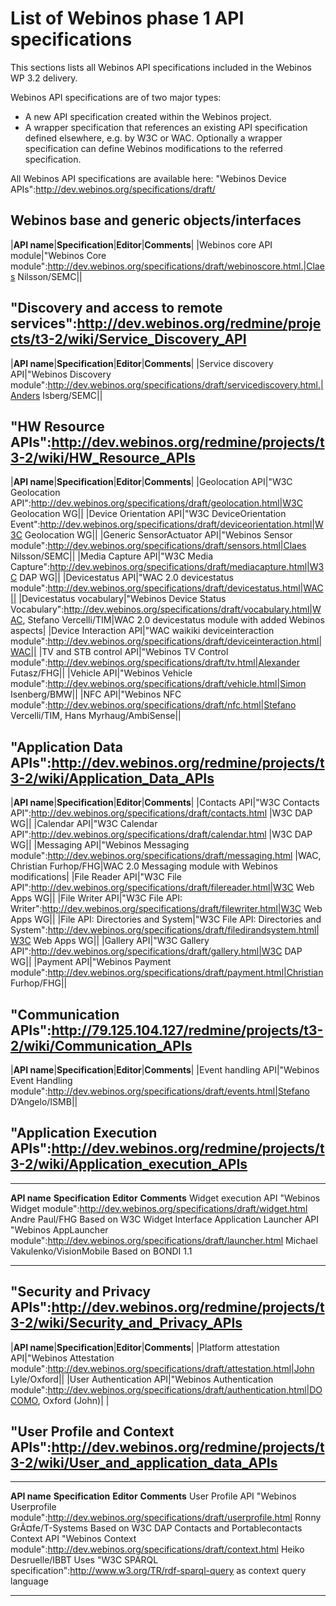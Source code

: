 List of Webinos phase 1 API specifications
==========================================

This sections lists all Webinos API specifications included in the Webinos WP 3.2 delivery.

Webinos API specifications are of two major types:

-   A new API specification created within the Webinos project.
-   A wrapper specification that references an existing API specification defined elsewhere, e.g. by W3C or WAC. Optionally a wrapper specification can define Webinos modifications to the referred specification.

All Webinos API specifications are available here: "Webinos Device APIs":http://dev.webinos.org/specifications/draft/

Webinos base and generic objects/interfaces
-------------------------------------------

|**API name**|**Specification**|**Editor**|**Comments**|
|Webinos core API module|"Webinos Core module":http://dev.webinos.org/specifications/draft/webinoscore.html.|Claes Nilsson/SEMC||

"Discovery and access to remote services":http://dev.webinos.org/redmine/projects/t3-2/wiki/Service_Discovery_API
-----------------------------------------------------------------------------------------------------------------------------

|**API name**|**Specification**|**Editor**|**Comments**|
|Service discovery API|"Webinos Discovery module":http://dev.webinos.org/specifications/draft/servicediscovery.html.|Anders Isberg/SEMC||

"HW Resource APIs":http://dev.webinos.org/redmine/projects/t3-2/wiki/HW_Resource_APIs
-------------------------------------------------------------------------------------------------

|**API name**|**Specification**|**Editor**|**Comments**|
|Geolocation API|"W3C Geolocation API":http://dev.webinos.org/specifications/draft/geolocation.html|W3C Geolocation WG||
|Device Orientation API|"W3C DeviceOrientation Event":http://dev.webinos.org/specifications/draft/deviceorientation.html|W3C Geolocation WG||
|Generic SensorActuator API|"Webinos Sensor module":http://dev.webinos.org/specifications/draft/sensors.html|Claes Nilsson/SEMC||
|Media Capture API|"W3C Media Capture":http://dev.webinos.org/specifications/draft/mediacapture.html|W3C DAP WG||
|Devicestatus API|"WAC 2.0 devicestatus module":http://dev.webinos.org/specifications/draft/devicestatus.html|WAC||
|Devicestatus vocabulary|"Webinos Device Status Vocabulary":http://dev.webinos.org/specifications/draft/vocabulary.html|WAC, Stefano Vercelli/TIM|WAC 2.0 devicestatus module with added Webinos aspects|
|Device Interaction API|"WAC waikiki deviceinteraction module":http://dev.webinos.org/specifications/draft/deviceinteraction.html|WAC||
|TV and STB control API|"Webinos TV Control module":http://dev.webinos.org/specifications/draft/tv.html|Alexander Futasz/FHG||
|Vehicle API|"Webinos Vehicle module":http://dev.webinos.org/specifications/draft/vehicle.html|Simon Isenberg/BMW||
|NFC API|"Webinos NFC module":http://dev.webinos.org/specifications/draft/nfc.html|Stefano Vercelli/TIM,
Hans Myrhaug/AmbiSense||

"Application Data APIs":http://dev.webinos.org/redmine/projects/t3-2/wiki/Application_Data_APIs
-----------------------------------------------------------------------------------------------------------

|**API name**|**Specification**|**Editor**|**Comments**|
|Contacts API|"W3C Contacts API":http://dev.webinos.org/specifications/draft/contacts.html |W3C DAP WG||
|Calendar API|"W3C Calendar API":http://dev.webinos.org/specifications/draft/calendar.html |W3C DAP WG||
|Messaging API|"Webinos Messaging module":http://dev.webinos.org/specifications/draft/messaging.html |WAC, Christian Furhop/FHG|WAC 2.0 Messaging module with Webinos modifications|
|File Reader API|"W3C File API":http://dev.webinos.org/specifications/draft/filereader.html|W3C Web Apps WG||
|File Writer API|"W3C File API: Writer":http://dev.webinos.org/specifications/draft/filewriter.html|W3C Web Apps WG||
|File API: Directories and System|"W3C File API: Directories and System":http://dev.webinos.org/specifications/draft/filedirandsystem.html|W3C Web Apps WG||
|Gallery API|"W3C Gallery API":http://dev.webinos.org/specifications/draft/gallery.html|W3C DAP WG||
|Payment API|"Webinos Payment module":http://dev.webinos.org/specifications/draft/payment.html|Christian Furhop/FHG||

"Communication APIs":http://79.125.104.127/redmine/projects/t3-2/wiki/Communication_APIs
-----------------------------------------------------------------------------------------------

|**API name**|**Specification**|**Editor**|**Comments**|
|Event handling API|"Webinos Event Handling module":http://dev.webinos.org/specifications/draft/events.html|Stefano D’Angelo/ISMB||

"Application Execution APIs":http://dev.webinos.org/redmine/projects/t3-2/wiki/Application_execution_APIs
---------------------------------------------------------------------------------------------------------------------

  -------------------------- ------------------------------------------------------------------------------------------ -------------------------------- -------------------------------
  **API name**               **Specification**                                                                          **Editor**                       **Comments**
  Widget execution API       "Webinos Widget module":http://dev.webinos.org/specifications/draft/widget.html          Andre Paul/FHG                   Based on W3C Widget Interface
  Application Launcher API   "Webinos AppLauncher module":http://dev.webinos.org/specifications/draft/launcher.html   Michael Vakulenko/VisionMobile   Based on BONDI 1.1
  -------------------------- ------------------------------------------------------------------------------------------ -------------------------------- -------------------------------

"Security and Privacy APIs":http://dev.webinos.org/redmine/projects/t3-2/wiki/Security_and_Privacy_APIs
------------------------------------------------------------------------------------------------------------------------

|**API name**|**Specification**|**Editor**|**Comments**|
|Platform attestation API|"Webinos Attestation module":http://dev.webinos.org/specifications/draft/attestation.html|John Lyle/Oxford||
|User Authentication API|"Webinos Authentication module":http://dev.webinos.org/specifications/draft/authentication.html|DOCOMO, Oxford (John)| |

"User Profile and Context APIs":http://dev.webinos.org/redmine/projects/t3-2/wiki/User_and_application_data_APIs
--------------------------------------------------------------------------------------------------------------------------------------

  ------------------ --------------------------------------------------------------------------------------------- ------------------------ ---------------------------------------------------------------------------------------------------
  **API name**       **Specification**                                                                             **Editor**               **Comments**
  User Profile API   "Webinos Userprofile module":http://dev.webinos.org/specifications/draft/userprofile.html   Ronny GrÃ¤fe/T-Systems   Based on W3C DAP Contacts and Portablecontacts
  Context API        "Webinos Context module":http://dev.webinos.org/specifications/draft/context.html           Heiko Desruelle/IBBT     Uses "W3C SPARQL specification":http://www.w3.org/TR/rdf-sparql-query as context query language
  ------------------ --------------------------------------------------------------------------------------------- ------------------------ ---------------------------------------------------------------------------------------------------


